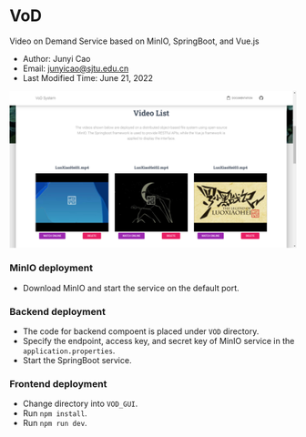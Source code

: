 # VoD
Video on Demand Service based on MinIO, SpringBoot, and Vue.js

- Author: Junyi Cao
- Email: junyicao@sjtu.edu.cn
- Last Modified Time: June 21, 2022

![Homepage](figs/homepage.png)

### MinIO deployment
- Download MinIO and start the service on the default port.

### Backend deployment
- The code for backend compoent is placed under `VOD` directory.
- Specify the endpoint, access key, and secret key of MinIO service in the `application.properties`.
- Start the SpringBoot service.

### Frontend deployment
- Change directory into `VOD_GUI`.
- Run `npm install`.
- Run `npm run dev`.
